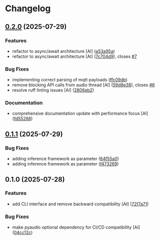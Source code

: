 # Changelog

## [0.2.0](https://github.com/stkr22/private-assistant-comms-satellite-py/compare/v0.1.1...v0.2.0) (2025-07-29)


### Features

* refactor to async/await architecture [AI] ([a53a95a](https://github.com/stkr22/private-assistant-comms-satellite-py/commit/a53a95ad3800d05d44da1a8ae9c03d2776457f8d))
* refactor to async/await architecture [AI] ([7c704d9](https://github.com/stkr22/private-assistant-comms-satellite-py/commit/7c704d9b13e48ca209ac5b4b4e4c65c25286408a)), closes [#7](https://github.com/stkr22/private-assistant-comms-satellite-py/issues/7)


### Bug Fixes

* implementing correct parsing of mqtt payloads ([ffc09db](https://github.com/stkr22/private-assistant-comms-satellite-py/commit/ffc09db9f2ef647e6279d663d54e69dbf10706c8))
* remove blocking API calls from audio thread [AI] ([59d8e38](https://github.com/stkr22/private-assistant-comms-satellite-py/commit/59d8e38795058cd9cce66d95a1b02af3380ecfbb)), closes [#6](https://github.com/stkr22/private-assistant-comms-satellite-py/issues/6)
* resolve ruff linting issues [AI] ([2806eb2](https://github.com/stkr22/private-assistant-comms-satellite-py/commit/2806eb2f51c1fdcf02492239befd7db93a317b8f))


### Documentation

* comprehensive documentation update with performance focus [AI] ([fd55268](https://github.com/stkr22/private-assistant-comms-satellite-py/commit/fd5526818635656c28ec31c6a2dd3787ca8b9a43))

## [0.1.1](https://github.com/stkr22/private-assistant-comms-satellite-py/compare/v0.1.0...v0.1.1) (2025-07-29)


### Bug Fixes

* adding inference framework as parameter ([64f55a0](https://github.com/stkr22/private-assistant-comms-satellite-py/commit/64f55a010dc49944db99ab4d8c49fb582e701452))
* adding inference framework as parameter ([f473269](https://github.com/stkr22/private-assistant-comms-satellite-py/commit/f4732692d67de9c5a7811426f9ec25976b5a19fc))

## 0.1.0 (2025-07-28)


### Features

* add CLI interface and remove backward compatibility [AI] ([72f7a71](https://github.com/stkr22/private-assistant-comms-satellite-py/commit/72f7a7113e55cf89ca92a3bc35db0e528e70bd51))


### Bug Fixes

* make pyaudio optional dependency for CI/CD compatibility [AI] ([04cc12c](https://github.com/stkr22/private-assistant-comms-satellite-py/commit/04cc12ce86aac005b2b78b9599b5124446c54946))

